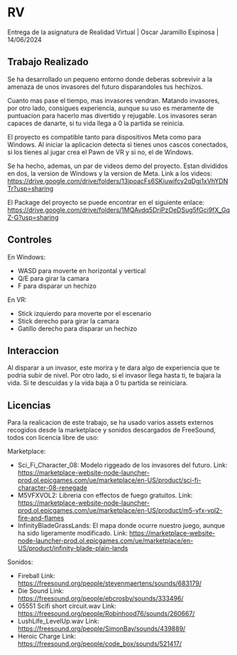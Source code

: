 # RV

Entrega de la asignatura de Realidad Virtual |
Oscar Jaramillo Espinosa |
14/06/2024


Trabajo Realizado
------------------------------------------------------
Se ha desarrollado un pequeno entorno donde deberas sobrevivir a la amenaza de unos invasores del futuro disparandoles tus hechizos. 

Cuanto mas pase el tiempo, mas invasores vendran. Matando invasores, por otro lado, consigues experiencia, aunque su uso es meramente de puntuacion para hacerlo mas divertido y rejugable. Los invasores seran capaces de danarte, si tu vida llega a 0 la partida se reinicia.

El proyecto es compatible tanto para dispositivos Meta como para Windows. Al iniciar la aplicacion detecta si tienes unos cascos conectados, si los tienes al jugar crea el Pawn de VR y si no, el de Windows.

Se ha hecho, ademas, un par de videos demo del proyecto. Estan divididos en dos, la version de Windows y la version de Meta. Link a los videos:
https://drive.google.com/drive/folders/13jpoacFs6SKiuwifcy2qDgj1xVhYDNTr?usp=sharing

El Package del proyecto se puede encontrar en el siguiente enlace:
https://drive.google.com/drive/folders/1MQAvdq5DriPzOeDSug5fGci9fX_GqZ-G?usp=sharing


Controles
------------------------------------------------------
En Windows:
  - WASD para moverte en horizontal y vertical
  - Q/E para girar la camara
  - F para disparar un hechizo

En VR:
  - Stick izquierdo para moverte por el escenario
  - Stick derecho para girar la camara
  - Gatillo derecho para disparar un hechizo


Interaccion
------------------------------------------------------
Al disparar a un invasor, este morira y te dara algo de experiencia que te podria subir de nivel. Por otro lado, si el invasor llega hasta ti, te bajara la vida. Si te descuidas y la vida baja a 0 tu partida se reiniciara.


Licencias
------------------------------------------------------
Para la realicacion de este trabajo, se ha usado varios assets externos recogidos desde la marketplace y sonidos descargados de FreeSound, todos con licencia libre de uso:

Marketplace:
  - Sci_Fi_Character_08: Modelo riggeado de los invasores del futuro.
          Link: https://marketplace-website-node-launcher-prod.ol.epicgames.com/ue/marketplace/en-US/product/sci-fi-character-08-renegade
  - M5VFXVOL2: Libreria con effectos de fuego gratuitos.
          Link: https://marketplace-website-node-launcher-prod.ol.epicgames.com/ue/marketplace/en-US/product/m5-vfx-vol2-fire-and-flames
  - InfinityBladeGrassLands: El mapa donde ocurre nuestro juego, aunque ha sido ligeramente modificado.
          Link: https://marketplace-website-node-launcher-prod.ol.epicgames.com/ue/marketplace/en-US/product/infinity-blade-plain-lands

Sonidos:
  - Fireball
          Link: https://freesound.org/people/stevenmaertens/sounds/683179/
  - Die Sound
          Link: https://freesound.org/people/ebcrosby/sounds/333496/
  - 05551 Scifi short circuit.wav
          Link: https://freesound.org/people/Robinhood76/sounds/260667/
  - LushLife_LevelUp.wav
          Link: https://freesound.org/people/SimonBay/sounds/439889/
  - Heroic Charge
          Link: https://freesound.org/people/code_box/sounds/521417/
    
